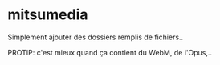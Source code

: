 mitsumedia
==========

Simplement ajouter des dossiers remplis de fichiers..

PROTIP: c'est mieux quand ça contient du WebM, de l'Opus,..
